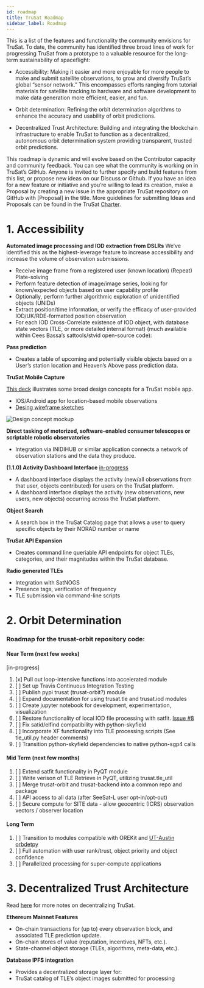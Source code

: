 ```yaml
---
id: roadmap
title: TruSat Roadmap
sidebar_label: Roadmap
---
```


This is a list of the features and functionality the community envisions for TruSat. To date, the community has identified three broad lines of work for progressing TruSat from a prototype to a valuable resource for the long-term sustainability of spaceflight:
- Accessibility: Making it easier and more enjoyable for more people to make and submit satellite observations, to grow and diversify TruSat’s global “sensor network.” This encompasses efforts ranging from tutorial materials for satellite tracking to hardware and software development to make data generation more efficient, easier, and fun. 

- Orbit determination: Refining the orbit determination algorithms to enhance the accuracy and usability of orbit predictions.

- Decentralized Trust Architecture: Building and integrating the blockchain infrastructure to enable TruSat to function as a decentralized, autonomous orbit determination system providing transparent, trusted orbit predictions.

This roadmap is dynamic and will evolve based on the Contributor capacity and community feedback.
You can see what the community is working on in TruSat’s GitHub.  Anyone is invited to further specify and build features from this list, or propose new ideas on our Discuss or Github. 
If you have an idea for a new feature or initiative and you’re willing to lead its creation, make a Proposal by creating a new issue in the appropriate TruSat repository on GitHub with [Proposal] in the title. More guidelines for submitting Ideas and Proposals can be found in the TruSat [Charter](https://learn.trusat.org/docs/trusat-charter).

# 1. Accessibility
**Automated image processing and IOD extraction from DSLRs**
We’ve identified this as the highest-leverage feature to increase accessibility and increase the volume of observation submissions.
- Receive image frame from a registered user (known location)
(Repeat) Plate-solving
- Perform feature detection of image/image series, looking for known/expected objects based on user capability profile
- Optionally, perform further algorithmic exploration of unidentified objects (UNIDs)
- Extract position/time information, or verify the efficacy of user-provided IOD/UK/RDE-formatted position observation
- For each IOD Cross-Correlate existence of IOD object, with database state vectors (TLE, or more detailed internal format)
(much available within Cees Bassa’s sattools/stvid open-source code):
 
**Pass prediction**
- Creates a table of upcoming and potentially visible objects based on a  User’s station location and Heaven’s Above pass prediction data.
 
**TruSat Mobile Capture**

[This deck](https://docs.google.com/presentation/d/1JCeppogLCg3CWWcW85AEmiAlnRlNtmkuB3gD5xf85eM/edit#slide=id.g745d18b404_0_64) illustrates some broad design concepts for a TruSat mobile app.
- IOS/Android app for location-based mobile observations
- [Desing wireframe sketches](https://www.figma.com/file/ZhuhQePQlZ3TuTbnlvcZjH/TruSat---Capture-Observations-UX?node-id=6%3A2915)

<img style="max-width: 500px;" src="/img/trusat-GalaxyS10_Mock--cropped--200420-0014b.gif" alt="Design concept mockup">
 
**Direct tasking of motorized, software-enabled consumer telescopes or scriptable robotic observatories**
- Integration via INIDIHUB or similar application connects a network of observation stations and the data they produce.

**(1.1.0) Activity Dashboard Interface**
[in-progress](https://github.com/orgs/TruSat/projects/2)
- A dashboard interface displays the activity (new/all observations from that user, objects contributed) for users on the TruSat platform.
- A dashboard interface displays the activity (new observations, new users, new objects) occurring across the TruSat platform.

**Object Search**
- A search box in the TruSat Catalog page that allows a user to query specific objects by their NORAD number or name

**TruSat API Expansion**
- Creates command line queriable API endpoints for object TLEs, categories, and their magnitudes within the TruSat database.
 
**Radio generated TLEs**
- Integration with SatNOGS
- Presence tags, verification of frequency
- TLE submission via command-line scripts

# 2. Orbit Determination 

### Roadmap for the trusat-orbit repository code:
 
#### Near Term (next few weeks)
[in-progress]
1. [x] Pull out loop-intensive functions into accelerated module
1. [ ] Set up Travis Continuous Integration Testing
1. [ ] Publish pypi trusat (trusat-orbit?) module
1. [ ] Expand documentation for using trusat.tle and trusat.iod modules
1. [ ] Create jupyter notebook for development, experimentation, visualization
1. [ ] Restore functionality of local IOD file processing with satfit. [Issue #8](https://github.com/consensys-space/trusat-orbit/issues/8)
1. [ ] Fix satid/elfind compatibility with python-skyfield
1. [ ] Incorporate XF functionality into TLE processing scripts (See tle_util.py header comments)
1. [ ] Transition python-skyfield dependencies to native python-sgp4 calls
 
#### Mid Term (next few months)
1. [ ] Extend satfit functionality in PyQT module
1. [ ] Write verison of TLE Retrieve in PyQT, utilizing trusat.tle_util
1. [ ] Merge trusat-orbit and trusat-backend into a common repo and package
1. [ ] API access to all data (after SeeSat-L user opt-in/opt-out)
1. [ ] Secure compute for SITE data - allow geocentric (ICRS) observation vectors / observer location
 
#### Long Term
1. [ ] Transition to modules compatible with OREKit and [UT-Austin orbdetpy](https://github.com/ut-astria/orbdetpy)
1. [ ] Full automation with user rank/trust, object priority and object confidence
1. [ ] Parallelized processing for super-compute applications

# 3. Decentralized Trust Architecture
Read [here](roadmap-decentralization) for more notes on decentralizing TruSat.
 
**Ethereum Mainnet Features**
- On-chain transactions for (up to) every observation block, and associated TLE prediction update.
- On-chain stores of value (reputation, incentives, NFTs, etc.).
- State-channel object storage (TLEs, algorithms, meta-data, etc.).

**Database IPFS integration**
- Provides a decentralized storage layer for:
- TruSat catalog of TLE’s object images submitted for processing
